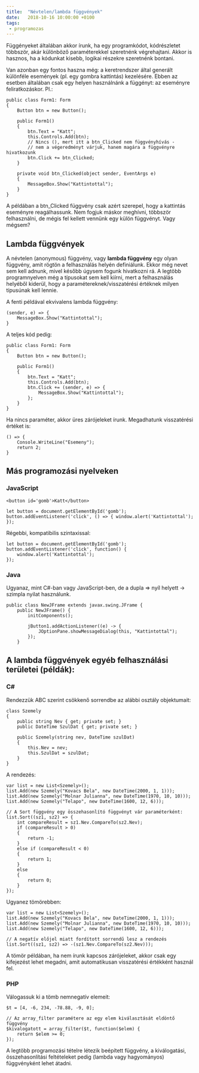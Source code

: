 ```yaml
---
title:  "Névtelen/lambda függvények"
date:   2018-10-16 10:00:00 +0100
tags:
 - programozas
---
```


Függényeket általában akkor írunk, ha egy programkódot, kódrészletet többször, akár különböző paraméterekkel szeretnénk végrehajtani.
Akkor is hasznos, ha a kódunkat kisebb, logikai részekre szeretnénk bontani.

Van azonban egy fontos haszna még: a keretrendszer által generált különféle események (pl. egy gombra kattintás) kezelésére.
Ebben az esetben általában csak egy helyen használnánk a függényt: az eseményre feliratkozáskor. Pl.:

<pre><code class="csharp">public class Form1: Form
{
    Button btn = new Button();

    public Form1()
    {
        btn.Text = "Katt";
        this.Controls.Add(btn);
        // Nincs (), mert itt a btn_Clicked nem függvényhívás -
        // nem a végeredményt várjuk, hanem magára a függvényre hivatkozunk
        btn.Click += btn_Clicked;
    }

    private void btn_Clicked(object sender, EventArgs e)
    {
        MessageBox.Show("Kattintottal");
    }
}
</code></pre>

A példában a btn_Clicked függvény csak azért szerepel, hogy a kattintás eseményre reagálhassunk. Nem fogjuk máskor meghívni, többször felhasználni,
de mégis fel kellett vennünk egy külön függvényt. Vagy mégsem?

## Lambda függvények

A névtelen (anonymous) függvény, vagy **lambda függvény** egy olyan függvény, amit rögtön a felhasználás helyén definiálunk. Ekkor még nevet sem kell adnunk, mivel később úgysem fogunk hivatkozni rá. A legtöbb programnyelven még a típusokat sem kell kiírni, mert a felhasználás helyéből kiderül, hogy a paramétereknek/visszatérési értéknek milyen típusúnak kell lennie.

A fenti példával ekvivalens lambda függvény:

<pre><code class="csharp">(sender, e) => {
    MessageBox.Show("Kattintottal");
}
</code></pre>

A teljes kód pedig:

<pre><code class="csharp">public class Form1: Form
{
    Button btn = new Button();

    public Form1()
    {
        btn.Text = "Katt";
        this.Controls.Add(btn);
        btn.Click += (sender, e) => {
            MessageBox.Show("Kattintottal");
        };
    }
}
</code></pre>

Ha nincs paraméter, akkor üres zárójeleket írunk. Megadhatunk visszatérési értéket is:

<pre><code class="csharp">() => {
    Console.WriteLine("Esemeny");
    return 2;
}
</code></pre>

## Más programozási nyelveken

### JavaScript

<pre><code class="html">&lt;button id=&apos;gomb&apos;&gt;Katt&lt;/button&gt;
</code></pre>

<pre><code class="javascript">let button = document.getElementById('gomb');
button.addEventListener('click', () => { window.alert('Kattintottal'); });
</code></pre>

Régebbi, kompatibilis szintaxissal:

<pre><code class="javascript">let button = document.getElementById('gomb');
button.addEventListener('click', function() {
    window.alert('Kattintottal');
});
</code></pre>

### Java

Ugyanaz, mint C#-ban vagy JavaScript-ben, de a dupla => nyíl helyett -> szimpla nyilat használunk.

<pre><code class="java">public class NewJFrame extends javax.swing.JFrame {
    public NewJFrame() {
        initComponents();

        jButton1.addActionListener((e) -> {
            JOptionPane.showMessageDialog(this, "Kattintottal");
        });
    }
</code></pre>

## A lambda függvények egyéb felhasználási területei (példák):

### C#

Rendezzük ABC szerint csökkenő sorrendbe az alábbi osztály objektumait:

<pre><code class="csharp">class Szemely
{
    public string Nev { get; private set; }
    public DateTime SzulDat { get; private set; }

    public Szemely(string nev, DateTime szulDat)
    {
        this.Nev = nev;
        this.SzulDat = szulDat;
    }
}
</code></pre>

A rendezés:

<pre><code class="csharp">var list = new List&lt;Szemely>();
list.Add(new Szemely("Kovacs Bela", new DateTime(2000, 1, 1)));
list.Add(new Szemely("Molnar Julianna", new DateTime(1970, 10, 10)));
list.Add(new Szemely("Telapo", new DateTime(1600, 12, 6)));

// A Sort függvény egy összehasonlító függvényt vár paraméterként:
list.Sort((sz1, sz2) => {
    int compareResult = sz1.Nev.CompareTo(sz2.Nev);
    if (compareResult > 0)
    {
        return -1;
    }
    else if (compareResult < 0)
    {
        return 1;
    }
    else
    {
        return 0;
    }
});
</code></pre>

Ugyanez tömörebben:

<pre><code class="csharp">var list = new List&lt;Szemely>();
list.Add(new Szemely("Kovacs Bela", new DateTime(2000, 1, 1)));
list.Add(new Szemely("Molnar Julianna", new DateTime(1970, 10, 10)));
list.Add(new Szemely("Telapo", new DateTime(1600, 12, 6)));

// A negatív előjel miatt fordított sorrendű lesz a rendezés
list.Sort((sz1, sz2) => -(sz1.Nev.CompareTo(sz2.Nev)));
</code></pre>

A tömör példában, ha nem írunk kapcsos zárójeleket, akkor csak egy kifejezést lehet megadni, amit automatikusan visszatérési értékként használ fel.

### PHP

Válogassuk ki a tömb nemnegatív elemeit:

<pre><code class="php">$t = [4, -6, 234, -78.88, -9, 0];

// Az array_filter paramétere az egy elem kiválasztását eldöntő függvény
$kivalogatott = array_filter($t, function($elem) {
    return $elem >= 0;
});
</code></pre>

A legtöbb programozási tételre létezik beépített függvény, a kiválogatási, összehasonlítási feltételeket pedig (lambda vagy hagyományos) függvényként lehet átadni.
